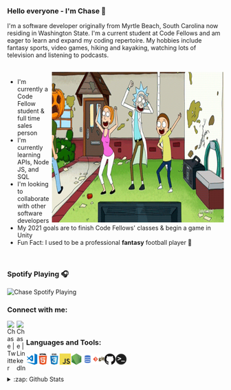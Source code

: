 ### Hello everyone - I'm Chase 👋

I'm a software developer originally from Myrtle Beach, South Carolina now residing in Washington State. I'm a current student at Code Fellows and am eager to learn and expand my coding repertoire. My hobbies include fantasy sports, video games, hiking and kayaking, watching lots of television and listening to podcasts.

<br>

<img align="right" width="400" height="350" src="images/IMG_0680.GIF">

- I'm currently a Code Fellow student & full time sales person
- I'm currently learning APIs, Node JS, and SQL
- I'm looking to collaborate with other software developers
- My 2021 goals are to finish Code Fellows' classes & begin a game in Unity
- Fun Fact: I used to be a professional **fantasy** football player 🏈

<br>

### Spotify Playing 🎧
<img src="https://spotify-git-master.chasemcfaddin.vercel.app/api/spotify" alt="Chase Spotify Playing" width="350" />
<!-- (https://open.spotify.com/user/chasemcfaddin) -->

<br>

### Connect with me:

[<img align="left" alt="Chase | Twitter" width="22px" src="https://cdn.jsdelivr.net/npm/simple-icons@v3/icons/twitter.svg" />][twitter]
[<img align="left" alt="Chase | LinkedIn" width="22px" src="https://cdn.jsdelivr.net/npm/simple-icons@v3/icons/linkedin.svg" />][linkedin]
<!-- [<img align="left" alt="Discord" width="26px" src="images/discord.svg">][discord]
[<img align="left" alt="Gmail" width="26px" src="images/gmail.svg">][gmail]
[<img align="left" alt="Reddit" width="26px" src="images/reddit.svg">][reddit]
[<img align="left" alt="Slack" width="26px" src="images/slack.svg">][slack]
[<img align="left" alt="Stack Overflow" width="26px" src="images/stackoverflow.svg">][stackoverflow]
[<img align="left" alt="Switch" width="26px" src="images/nintendoswitch.svg">][switch] -->


<br>

### Languages and Tools:

[<img align="left" alt="Visual Studio Code" width="26px" src="https://raw.githubusercontent.com/github/explore/80688e429a7d4ef2fca1e82350fe8e3517d3494d/topics/visual-studio-code/visual-studio-code.png" />][github]
[<img align="left" alt="HTML5" width="26px" src="https://raw.githubusercontent.com/github/explore/80688e429a7d4ef2fca1e82350fe8e3517d3494d/topics/html/html.png" />][github]
[<img align="left" alt="CSS3" width="26px" src="https://raw.githubusercontent.com/github/explore/80688e429a7d4ef2fca1e82350fe8e3517d3494d/topics/css/css.png" />][github]
[<img align="left" alt="JavaScript" width="26px" src="https://raw.githubusercontent.com/github/explore/80688e429a7d4ef2fca1e82350fe8e3517d3494d/topics/javascript/javascript.png" />][github]
[<img align="left" alt="Node.js" width="26px" src="https://raw.githubusercontent.com/github/explore/80688e429a7d4ef2fca1e82350fe8e3517d3494d/topics/nodejs/nodejs.png" />][github]
[<img align="left" alt="SQL" width="26px" src="https://raw.githubusercontent.com/github/explore/80688e429a7d4ef2fca1e82350fe8e3517d3494d/topics/sql/sql.png" />][github]
[<img align="left" alt="Git" width="26px" src="https://raw.githubusercontent.com/github/explore/80688e429a7d4ef2fca1e82350fe8e3517d3494d/topics/git/git.png" />][github]
[<img align="left" alt="GitHub" width="26px" src="https://raw.githubusercontent.com/github/explore/78df643247d429f6cc873026c0622819ad797942/topics/github/github.png" />][github]
[<img align="left" alt="Terminal" width="26px" src="https://raw.githubusercontent.com/github/explore/80688e429a7d4ef2fca1e82350fe8e3517d3494d/topics/terminal/terminal.png" />][github]
<!-- [<img align="left" alt="Adobe Premiere Pro" width="26px" src="images/adobepremierepro.svg">][github]
[<img align="left" alt="Affinity" width="26px" src="images/affinityphoto.svg">][github]
[<img align="left" alt="Audacity" width="26px" src="images/audacity.svg">][github]
[<img align="left" alt="Podcasts" width="26px" src="images/applepodcasts.svg">][github]
[<img align="left" alt="Salesforce" width="26px" src="images/salesforce.svg">][github] -->
 
 <br>
 <br>
 <br>

<details>
  <summary>:zap: Github Stats</summary>

  <img align="left" src="https://github-readme-stats-git-master.chasemcfaddin.vercel.app/api?username=chasemcfaddin_icons=true&hide_border=true" />

</details>

[twitter]: https://twitter.com/McfaddinChase
[linkedin]: https://www.linkedin.com/in/chase-mcfaddin-62a8a548/
[github]: https://github.com/ChaseMcFaddin
[discord]: https://discord.com/
[gmail]: http://gmail.com/
[reddit]: https://www.reddit.com/
[slack]: https://slack.com/
[stackoverflow]: https://stackoverflow.com/
[switch]: https://accounts.nintendo.com/
<!-- [reddit]:  -->




